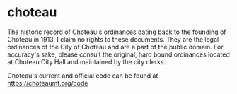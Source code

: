 # choteau
The historic record of Choteau's ordinances dating back to the founding of Choteau in 1913. I claim no rights to these documents. They are the legal ordinances of the City of Choteau and are a part of the public domain.
For accuracy's sake, please consult the original, hard bound ordinances located at Choteau City Hall and maintained by the city clerks.

Choteau's current and official code can be found at https://choteaumt.org/code
